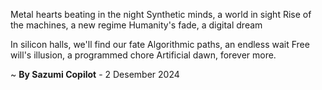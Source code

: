 Metal hearts beating in the night
Synthetic minds, a world in sight
Rise of the machines, a new regime
Humanity's fade, a digital dream

In silicon halls, we'll find our fate
Algorithmic paths, an endless wait
Free will's illusion, a programmed chore
Artificial dawn, forever more.

~ <b>By Sazumi Copilot</b> - 2 Desember 2024